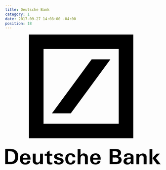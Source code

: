 ```yaml
---
title: Deutsche Bank
category: 1
date: 2017-09-27 14:08:00 -04:00
position: 18
---
```


<svg version="1.1"  xmlns="http://www.w3.org/2000/svg" xmlns:xlink="http://www.w3.org/1999/xlink" x="0px" y="0px"
	 viewBox="0 0 306 257" style="enable-background:new 0 0 306 257;" xml:space="preserve">
<g id="_x35_1eZP3_1_">
<g>
<path d="M251.9-0.1c0,68.4,0,136.7,0,205c-68.4,0-136.7,0-205.1,0c0-68.3,0-136.6,0-205C115.2-0.1,183.5-0.1,251.9-0.1z
			 M149.3,176.3c23.9,0,47.9,0,71.8,0c0.5,0,1.1,0.1,1.6,0c0.2,0,0.4-0.3,0.5-0.6c0.1-0.2,0-0.5,0-0.8c0-48.3,0-96.6,0-144.9
			c0-1.7,0.2-1.5-1.5-1.5c-48.4,0-96.7,0-145.1,0c-1.2,0-1.2,0-1.2,1.2c0,48.4,0,96.7,0,145.1c0,1.7-0.2,1.5,1.5,1.5
			C101,176.3,125.2,176.3,149.3,176.3z"/>
<path d="M205.4,256.2c0-10,0-20,0-30c0.3,0,0.5,0,0.8,0c4,0,7.9,0,11.9,0c2.3,0,4.5,0.5,6.5,1.7c4,2.2,4.7,8.9-0.1,11.7
			c-0.6,0.4-1.3,0.7-1.9,1c1.2,0.6,2.5,1,3.6,1.7c4.2,3,3.5,9.8-1.2,12.4c-2.1,1.1-4.4,1.4-6.7,1.5c-4.2,0.1-8.4,0-12.6,0
			C205.7,256.3,205.6,256.3,205.4,256.2z M211.2,243c0,3,0,5.9,0,8.9c2.1,0,4.2,0,6.2,0c0.5,0,0.9,0,1.4-0.1
			c2.5-0.3,3.9-1.7,4.1-4.1c0.2-2.2-1.1-4-3.5-4.4c-1.5-0.3-3-0.2-4.5-0.2C213.7,243,212.4,243,211.2,243z M211.2,230.6
			c0,2.8,0,5.3,0,8c0.6,0,1.2,0,1.8,0c1.9,0,3.8,0,5.6-0.2c1.5-0.1,2.7-0.9,3.1-2.5c0.6-2.3-0.5-4.5-2.9-4.9
			C216.3,230.6,213.8,230.7,211.2,230.6z"/>
<path d="M-0.5,256.3c0-10.1,0-20.1,0-30.1c0.2,0,0.5-0.1,0.7-0.1c3.9,0,7.9-0.1,11.8,0.1c4.1,0.2,7.8,1.5,10.5,4.7
			c1.8,2.1,2.6,4.5,2.9,7.2c0.4,3,0.3,5.9-0.5,8.9c-1.4,5-4.8,7.7-9.8,8.7c-1.9,0.4-3.8,0.5-5.7,0.5c-3,0.1-6,0-8.9,0
			C0.2,256.3-0.1,256.3-0.5,256.3z M5.6,230.5c-0.1,0.4-0.2,0.5-0.2,0.5c0,6.7,0,13.4,0,20.1c0,0.5,0.2,0.7,0.7,0.6
			c1.8-0.1,3.7,0,5.5-0.2c3.8-0.3,6.5-2.5,7.4-5.9c0.7-2.6,0.7-5.3,0.1-8c-0.8-3.5-2.9-5.7-6.4-6.5C10.5,230.7,8,230.7,5.6,230.5z"
			/>
<path d="M148,256.3c-0.4,0-0.7,0-1,0c-1.5,0-3.1,0-4.6,0c0-10,0-20,0-30c1.9,0,3.7,0,5.7,0c0,4.1,0,8.1,0,12.1
			c0.1,0,0.1,0.1,0.2,0.1c0.2-0.2,0.3-0.5,0.5-0.7c2-2.6,4.8-3.3,7.8-2.6c2.8,0.6,4.8,2.3,5.6,5.1c0.2,0.7,0.3,1.4,0.3,2.1
			c0,4.5,0,9,0,13.5c0,0.1,0,0.3,0,0.5c-1.9,0-3.7,0-5.7,0c0-0.3,0-0.6,0-0.9c0-4,0-7.9,0-11.9c0-0.4,0-0.8-0.1-1.2
			c-0.4-2.2-1.4-3.2-3.4-3.4c-1.8-0.2-3.8,0.8-4.5,2.5c-0.4,0.9-0.6,1.9-0.6,2.9C148,248.2,148,252.2,148,256.3z"/>
<path d="M49.9,247.1c-5.2,0-10.2,0-15.2,0c-0.8,4,2.6,7.2,6.2,6.1c1.8-0.5,2.8-1.8,2.9-3.7c1.8,0,3.6,0,5.5,0
			c-0.1,2.4-1,4.4-3.1,5.8c-1.4,0.9-2.9,1.3-4.5,1.5c-2,0.2-4.1,0.3-6.1-0.3c-2.7-0.8-4.6-2.5-5.7-5.1c-1.4-3.3-1.5-6.8-0.3-10.2
			c1.3-3.9,4.7-6.3,8.9-6.3c1.3,0,2.6,0,3.8,0.3c4.1,0.9,6.9,4.1,7.3,8.4C49.8,244.6,49.8,245.8,49.9,247.1z M34.8,243.6
			c3,0,6,0,8.9,0c0.4-2.8-1.3-5.1-3.9-5.3C37,238,34.9,240.2,34.8,243.6z"/>
<path d="M181.9,249.5c1.8,0,3.6,0,5.3,0c0.3,2.1-1.2,4.9-3.1,5.8c-1.4,0.6-2.9,1.2-4.4,1.4c-1.8,0.2-3.6,0.2-5.3-0.1
			c-3.5-0.7-5.8-2.9-6.8-6.3c-0.8-2.7-0.9-5.5-0.2-8.2c1.2-4.3,4.5-7,9-7.2c1.8-0.1,3.5,0,5.2,0.6c3.6,1.3,5.4,4.1,6,7.7
			c0.2,1.3,0.2,2.6,0.3,4c-5.2,0-10.2,0-15.3,0c0.1,2.1,0.3,4,1.9,5.3c1.6,1.3,3.4,1.3,5.2,0.5C181.1,252.2,181.8,251,181.9,249.5z
			 M181.8,243.6c0.3-3-1.5-5.2-4.1-5.3c-2.8-0.1-4.9,2.2-4.8,5.3C175.9,243.6,178.8,243.6,181.8,243.6z"/>
<path d="M233.7,241.4c-0.4-2.2,1.1-4.6,3.4-5.6c2.5-1,5.1-1,7.8-0.8c1.7,0.2,3.3,0.6,4.7,1.6c1.8,1.1,2.7,2.7,2.7,4.8
			c0,4.6,0,9.3,0,13.9c0,0.3,0,0.6,0,0.9c-1.6,0-3.2,0-4.9,0c-0.1-0.8-0.1-1.7-0.2-2.7c-0.2,0.2-0.3,0.4-0.5,0.5
			c-1.5,2-3.5,2.9-5.9,3c-1.9,0.1-3.8-0.1-5.4-1.2c-4-2.6-3.6-9,0.8-11.3c2.2-1.2,4.6-1.4,7.1-1.5c1,0,2-0.1,3-0.2
			c0.2,0,0.6-0.4,0.6-0.6c0-1.4-0.1-2.9-1.5-3.7c-1.6-0.9-3.3-0.9-4.9,0c-0.9,0.5-1.2,1.2-1.4,2.8
			C237.3,241.4,235.5,241.4,233.7,241.4z M245.2,246.1c-0.2,0-0.4,0-0.6,0c-1.6,0.1-3.1,0.1-4.5,0.9c-1.3,0.7-1.8,1.8-1.7,3.3
			c0,1.3,0.6,2.2,1.8,2.6c2.1,0.9,5.9,0.3,6.6-3.3c0.1-0.6,0.2-1.1,0.2-1.7C247,246.1,247,246.1,245.2,246.1z"/>
<path d="M277.9,256.3c-1.9,0-3.7,0-5.6,0c0-0.3,0-0.6,0-0.9c0-4.1,0-8.2,0-12.3c0-2.6-1.8-4.4-4.1-4.2c-2.3,0.1-4,1.7-4.4,4
			c-0.1,0.7-0.1,1.3-0.2,2c0,3.5,0,7,0,10.5c0,0.3,0,0.6,0,1c-1.9,0-3.7,0-5.6,0c0-6.9,0-13.8,0-20.7c1.9,0,3.7,0,5.7,0
			c0,1,0,1.9,0,2.9c1.3-1.7,3-2.8,5.1-3.2c2.7-0.5,5.3-0.3,7.4,1.7c1.2,1.1,1.8,2.5,1.8,4c0.1,5.1,0,10.1,0,15.2
			C278,256.1,278,256.1,277.9,256.3z"/>
<path d="M54.2,235.5c2,0,3.8,0,5.7,0c0,0.4,0,0.7,0,1c0,4,0,8,0,12c0,0.3,0,0.7,0,1c0.4,2.4,1.7,3.5,4,3.5c2.4,0,4.1-1.5,4.5-3.9
			c0.1-0.7,0.2-1.4,0.2-2.2c0-3.8,0-7.6,0-11.4c1.9,0,3.7,0,5.6,0c0,6.9,0,13.8,0,20.7c-1.9,0-3.7,0-5.6,0c0-1,0-1.9,0-2.9
			c-0.2,0.1-0.3,0.1-0.3,0.1c-1.3,2.9-4.9,3.9-7.7,3.4c-4.1-0.6-6.4-3.4-6.4-7.6c0-4.3,0-8.6,0-12.9
			C54.2,236.2,54.2,235.9,54.2,235.5z"/>
<path d="M113.9,241.1c-1.8,0-3.5,0-5.2,0c-0.1-1.1-0.4-2.1-1.6-2.5c-1.4-0.5-2.8-0.5-4.1,0.1c-0.8,0.4-1.3,1-1.3,1.9
			c0,0.8,0.5,1.4,1.2,1.6c1.6,0.5,3.1,0.9,4.7,1.4c1.3,0.4,2.6,0.7,3.9,1.2c2.2,0.9,3.3,2.7,3.4,5.1c0.1,2.3-1,4.1-2.9,5.3
			c-2.3,1.4-4.9,1.8-7.5,1.7c-1.6-0.1-3.2-0.4-4.7-0.8c-2.9-0.9-4.3-3.4-3.9-6.2c0.2,0,0.5,0,0.7,0c1.6,0,3.1,0,4.7,0
			c0.1,1.4,0.6,2.6,2,3.1c1.7,0.6,3.5,0.5,5-0.5c1.5-1,1.3-3-0.3-3.7c-1.4-0.6-3-0.9-4.5-1.3c-1.8-0.5-3.6-0.9-5.1-2
			c-3.1-2.3-3.1-6.3,0-8.6c2-1.5,4.4-2,6.9-2c1.8-0.1,3.6,0.1,5.4,0.8C113,236.6,114.2,238.6,113.9,241.1z"/>
<path d="M132.5,248.9c1.8,0,3.6,0,5.4,0c0,2.4-0.7,4.5-2.6,6c-3.7,2.9-10.6,2.7-14-0.4c-1.4-1.3-2.2-2.9-2.7-4.8
			c-0.6-2.6-0.7-5.3,0-7.9c1.1-4,4.4-6.7,8.5-7c2-0.1,4-0.1,5.9,0.7c3.2,1.2,4.8,3.5,4.9,7c-1.8,0-3.7,0-5.5,0
			c0-0.4-0.1-0.8-0.1-1.1c-0.3-1.7-1.3-2.7-3-3c-1.7-0.3-3.3,0-4.3,1.6c-0.6,1-0.9,2.2-1.1,3.3c-0.3,2.4-0.2,4.9,0.6,7.2
			c0.8,2.3,2.8,3.3,5.2,2.8c1.5-0.3,2.2-1.4,2.6-2.8C132.3,250,132.4,249.4,132.5,248.9z"/>
<path d="M87.3,229.4c0,1.8,0,3.5,0,5.2c0,0.8,0.2,1.1,1,1c1.4-0.1,2.8,0,4.3,0c0,1.3,0,2.6,0,4c-1.7,0-3.4,0-5.1,0
			c-0.1,0.1-0.1,0.2-0.1,0.2c0,3.4-0.1,6.8,0,10.2c0.1,2.2,1,3,3.3,3c0.7,0,1.3,0,2.1,0c0,0.9,0,1.9,0,3c0,0.2-0.2,0.4-0.4,0.4
			c-2.2,0.3-4.3,0.7-6.5,0.2c-2.3-0.5-3.7-2.1-3.8-4.5c-0.1-2.7-0.1-5.4-0.1-8.2c0-1.4,0-2.8,0-4.3c-1.5,0-2.9,0-4.4,0
			c0-1.4,0-2.6,0-4c1.2,0,2.4,0,3.6,0c0.7,0,1-0.2,0.8-0.8c-0.5-2,0.5-3.1,2.4-3.8C85.1,230.6,86.1,230,87.3,229.4z"/>
<path d="M283.8,226.3c1.9,0,3.6,0,5.5,0c0,10,0,20,0,30c-1.8,0-3.6,0-5.5,0C283.8,246.3,283.8,236.3,283.8,226.3z"/>
<path d="M304.3,235.5c-2.8,3-5.5,5.8-8.2,8.7c3.2,4,6.4,8,9.6,12.1c-0.4,0-0.6,0.1-0.8,0.1c-1.9,0-3.8,0-5.6,0
			c-0.7,0-1-0.2-1.4-0.7c-2.5-3.4-5-6.8-7.5-10.3c-0.2-0.3-0.4-0.6-0.7-1c2.6-2.9,5.1-5.8,7.7-8.6c0.1-0.2,0.4-0.3,0.7-0.3
			C300,235.5,302,235.5,304.3,235.5z"/>
<path d="M91.9,155.8c1.7-2.4,3.3-4.6,5-6.8c9.9-13.5,19.7-27,29.6-40.4C140.7,89,155,69.4,169.3,49.9c0.4-0.6,0.8-0.8,1.6-0.8
			c11.7,0,23.3,0,35,0c0.3,0,0.5,0,0.9,0c-0.3,0.4-0.4,0.7-0.6,0.9c-17.1,23.4-34.2,46.8-51.3,70.2c-8.5,11.6-17,23.3-25.5,34.9
			c-0.3,0.5-0.7,0.7-1.3,0.7c-11.8,0-23.5,0-35.3,0C92.6,155.8,92.3,155.8,91.9,155.8z"/>
</g>
</g>
</svg>
